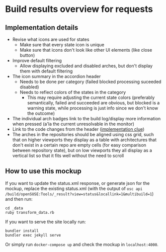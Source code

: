 # Build results overview for requests

## Implementation details

* Revise what icons are used for states
  * Make sure  that every state icon is unique
  * Make sure that icons don't look like other UI elements (like close button)
* Improve default filtering
  * Allow displaying excluded and disabled arches, but don't display them with default filtering
* The icon summary in the accordion header
  * Needs to be done per category (failed blocked processing suceeded disabled)
  * Needs to reflect colors of the states in the category
    * This may require adjusting the current state colors (preferably semantically, failed and succeeded are obvious, but blocked is a warning state, while processing is just info since we don't know the outcome)
* The individual arch badges link to the build log/display more information when pressed (a'la the current unresolvable in the monitor)
* Link to the code changes from the header ([implementation clue](https://stackoverflow.com/questions/67281841/bootstrap-link-in-accordion-header-stoppropagation-not-working))
* The arches in the repositories should be aligned using css grid, such that on higher viewports they display as a table with architectures that don't exist in a certain repo are empty cells (for easy comparison between repository state), but on low viewports they all display as a vertical list so that it fits well without the need to scroll

## How to use this mockup

If you want to update the status.xml response, or generate json for the mockup, replace the existing status.xml (with the output of `osc api /build/openSUSE:Tools/_result?view=status&locallink=1&multibuild=1`) and then run:
```
cd _data
ruby transform_data.rb
```

If you want to serve the site locally run:
```
bundler install
bundler exec jekyll serve
```

Or simply run `docker-compose up` and check the mockup in `localhost:4000`.

